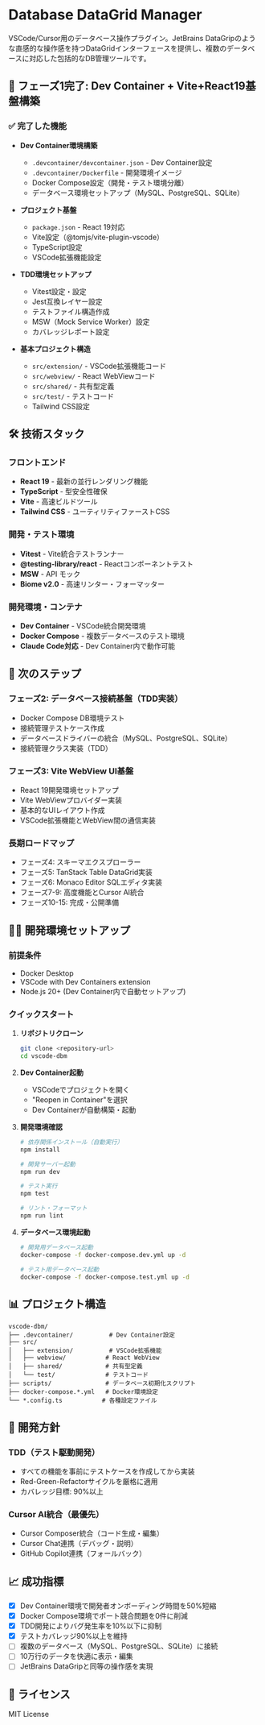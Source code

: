 # Database DataGrid Manager

VSCode/Cursor用のデータベース操作プラグイン。JetBrains DataGripのような直感的な操作感を持つDataGridインターフェースを提供し、複数のデータベースに対応した包括的なDB管理ツールです。

## 🚀 フェーズ1完了: Dev Container + Vite+React19基盤構築

### ✅ 完了した機能

- **Dev Container環境構築**
  - `.devcontainer/devcontainer.json` - Dev Container設定
  - `.devcontainer/Dockerfile` - 開発環境イメージ
  - Docker Compose設定（開発・テスト環境分離）
  - データベース環境セットアップ（MySQL、PostgreSQL、SQLite）

- **プロジェクト基盤**
  - `package.json` - React 19対応
  - Vite設定（@tomjs/vite-plugin-vscode）
  - TypeScript設定
  - VSCode拡張機能設定

- **TDD環境セットアップ**
  - Vitest設定・設定
  - Jest互換レイヤー設定
  - テストファイル構造作成
  - MSW（Mock Service Worker）設定
  - カバレッジレポート設定

- **基本プロジェクト構造**
  - `src/extension/` - VSCode拡張機能コード
  - `src/webview/` - React WebViewコード
  - `src/shared/` - 共有型定義
  - `src/test/` - テストコード
  - Tailwind CSS設定

## 🛠 技術スタック

### フロントエンド
- **React 19** - 最新の並行レンダリング機能
- **TypeScript** - 型安全性確保
- **Vite** - 高速ビルドツール
- **Tailwind CSS** - ユーティリティファーストCSS

### 開発・テスト環境
- **Vitest** - Vite統合テストランナー
- **@testing-library/react** - Reactコンポーネントテスト
- **MSW** - API モック
- **Biome v2.0** - 高速リンター・フォーマッター

### 開発環境・コンテナ
- **Dev Container** - VSCode統合開発環境
- **Docker Compose** - 複数データベースのテスト環境
- **Claude Code対応** - Dev Container内で動作可能

## 🔄 次のステップ

### フェーズ2: データベース接続基盤（TDD実装）
- Docker Compose DB環境テスト
- 接続管理テストケース作成
- データベースドライバーの統合（MySQL、PostgreSQL、SQLite）
- 接続管理クラス実装（TDD）

### フェーズ3: Vite WebView UI基盤
- React 19開発環境セットアップ
- Vite WebViewプロバイダー実装
- 基本的なUIレイアウト作成
- VSCode拡張機能とWebView間の通信実装

### 長期ロードマップ
- フェーズ4: スキーマエクスプローラー
- フェーズ5: TanStack Table DataGrid実装
- フェーズ6: Monaco Editor SQLエディタ実装
- フェーズ7-9: 高度機能とCursor AI統合
- フェーズ10-15: 完成・公開準備

## 🏃‍♂️ 開発環境セットアップ

### 前提条件
- Docker Desktop
- VSCode with Dev Containers extension
- Node.js 20+ (Dev Container内で自動セットアップ)

### クイックスタート

1. **リポジトリクローン**
   ```bash
   git clone <repository-url>
   cd vscode-dbm
   ```

2. **Dev Container起動**
   - VSCodeでプロジェクトを開く
   - "Reopen in Container"を選択
   - Dev Containerが自動構築・起動

3. **開発環境確認**
   ```bash
   # 依存関係インストール（自動実行）
   npm install
   
   # 開発サーバー起動
   npm run dev
   
   # テスト実行
   npm test
   
   # リント・フォーマット
   npm run lint
   ```

4. **データベース環境起動**
   ```bash
   # 開発用データベース起動
   docker-compose -f docker-compose.dev.yml up -d
   
   # テスト用データベース起動
   docker-compose -f docker-compose.test.yml up -d
   ```

## 📊 プロジェクト構造

```
vscode-dbm/
├── .devcontainer/          # Dev Container設定
├── src/
│   ├── extension/          # VSCode拡張機能
│   ├── webview/           # React WebView
│   ├── shared/            # 共有型定義
│   └── test/              # テストコード
├── scripts/               # データベース初期化スクリプト
├── docker-compose.*.yml   # Docker環境設定
└── *.config.ts           # 各種設定ファイル
```

## 🎯 開発方針

### TDD（テスト駆動開発）
- すべての機能を事前にテストケースを作成してから実装
- Red-Green-Refactorサイクルを厳格に適用
- カバレッジ目標: 90%以上

### Cursor AI統合（最優先）
- Cursor Composer統合（コード生成・編集）
- Cursor Chat連携（デバッグ・説明）
- GitHub Copilot連携（フォールバック）

## 📈 成功指標

- [x] Dev Container環境で開発者オンボーディング時間を50%短縮
- [x] Docker Compose環境でポート競合問題を0件に削減
- [x] TDD開発によりバグ発生率を10%以下に抑制
- [x] テストカバレッジ90%以上を維持
- [ ] 複数のデータベース（MySQL、PostgreSQL、SQLite）に接続
- [ ] 10万行のデータを快適に表示・編集
- [ ] JetBrains DataGripと同等の操作感を実現

## 📄 ライセンス

MIT License
